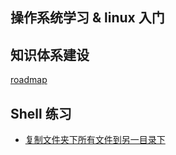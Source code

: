 ## 操作系统学习 & linux 入门

## 知识体系建设

[roadmap](./操作系统知识体系.xmind)

## Shell 练习
- [复制文件夹下所有文件到另一目录下](shell-practise/mcp.sh)
